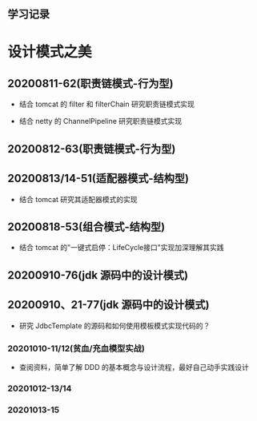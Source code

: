## 学习记录

# 设计模式之美

## 20200811-62(职责链模式-行为型)

- 结合 tomcat 的 filter 和 filterChain 研究职责链模式实现

- 结合 netty 的 ChannelPipeline 研究职责链模式实现

## 20200812-63(职责链模式-行为型)

## 20200813/14-51(适配器模式-结构型)

- 结合 tomcat 研究其适配器模式的实现

## 20200818-53(组合模式-结构型)

- 结合 tomcat 的"一键式启停：LifeCycle接口"实现加深理解其实践

## 20200910-76(jdk 源码中的设计模式)

## 20200910、21-77(jdk 源码中的设计模式)

- 研究 JdbcTemplate 的源码和如何使用模板模式实现代码的？

### 20201010-11/12(贫血/充血模型实战)

- 查阅资料，简单了解 DDD 的基本概念与设计流程，最好自己动手实践设计

### 20201012-13/14

### 20201013-15